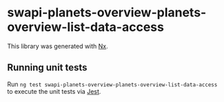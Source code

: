 # swapi-planets-overview-planets-overview-list-data-access

This library was generated with [Nx](https://nx.dev).

## Running unit tests

Run `ng test swapi-planets-overview-planets-overview-list-data-access` to execute the unit tests via [Jest](https://jestjs.io).
